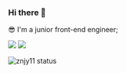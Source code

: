 <h3 >Hi there 👋</h3>

<p >
 😎 I'm a junior front-end engineer;
</p>

<div>

![](http://github-profile-summary-cards.vercel.app/api/cards/repos-per-language?username=znjy11&theme=radical)
![](http://github-profile-summary-cards.vercel.app/api/cards/most-commit-language?username=znjy11&theme=radical)

</div>

<div>

![znjy11 status](http://github-profile-summary-cards.vercel.app/api/cards/profile-details?username=znjy11&theme=radical)

<div>
